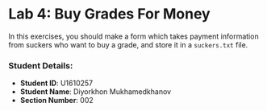 # Lab 4: Buy Grades For Money

In this exercises, you should make a form which takes payment information from suckers who want to buy a grade, and store it in a `suckers.txt` file.


### Student Details:

- **Student ID**: U1610257
- **Student Name**: Diyorkhon Mukhamedkhanov
- **Section Number**: 002

